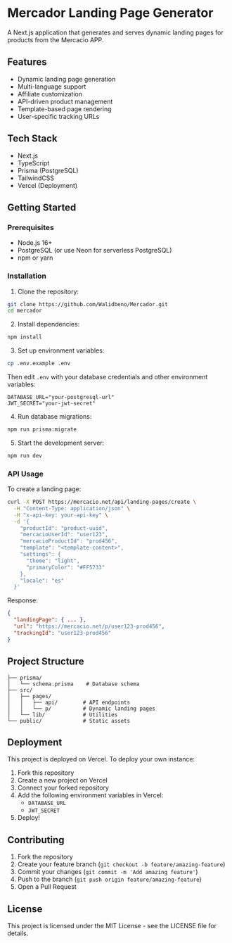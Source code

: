 # Mercador Landing Page Generator

A Next.js application that generates and serves dynamic landing pages for products from the Mercacio APP.

## Features

- Dynamic landing page generation
- Multi-language support
- Affiliate customization
- API-driven product management
- Template-based page rendering
- User-specific tracking URLs

## Tech Stack

- Next.js
- TypeScript
- Prisma (PostgreSQL)
- TailwindCSS
- Vercel (Deployment)

## Getting Started

### Prerequisites

- Node.js 16+
- PostgreSQL (or use Neon for serverless PostgreSQL)
- npm or yarn

### Installation

1. Clone the repository:
```bash
git clone https://github.com/Walidbeno/Mercador.git
cd mercador
```

2. Install dependencies:
```bash
npm install
```

3. Set up environment variables:
```bash
cp .env.example .env
```
Then edit `.env` with your database credentials and other environment variables:
```env
DATABASE_URL="your-postgresql-url"
JWT_SECRET="your-jwt-secret"
```

4. Run database migrations:
```bash
npm run prisma:migrate
```

5. Start the development server:
```bash
npm run dev
```

### API Usage

To create a landing page:

```bash
curl -X POST https://mercacio.net/api/landing-pages/create \
  -H "Content-Type: application/json" \
  -H "x-api-key: your-api-key" \
  -d '{
    "productId": "product-uuid",
    "mercacioUserId": "user123",
    "mercacioProductId": "prod456",
    "template": "<template-content>",
    "settings": {
      "theme": "light",
      "primaryColor": "#FF5733"
    },
    "locale": "es"
  }'
```

Response:
```json
{
  "landingPage": { ... },
  "url": "https://mercacio.net/p/user123-prod456",
  "trackingId": "user123-prod456"
}
```

## Project Structure

```
├── prisma/
│   └── schema.prisma    # Database schema
├── src/
│   ├── pages/          
│   │   ├── api/        # API endpoints
│   │   └── p/          # Dynamic landing pages
│   └── lib/            # Utilities
└── public/             # Static assets
```

## Deployment

This project is deployed on Vercel. To deploy your own instance:

1. Fork this repository
2. Create a new project on Vercel
3. Connect your forked repository
4. Add the following environment variables in Vercel:
   - `DATABASE_URL`
   - `JWT_SECRET`
5. Deploy!

## Contributing

1. Fork the repository
2. Create your feature branch (`git checkout -b feature/amazing-feature`)
3. Commit your changes (`git commit -m 'Add amazing feature'`)
4. Push to the branch (`git push origin feature/amazing-feature`)
5. Open a Pull Request

## License

This project is licensed under the MIT License - see the LICENSE file for details. 